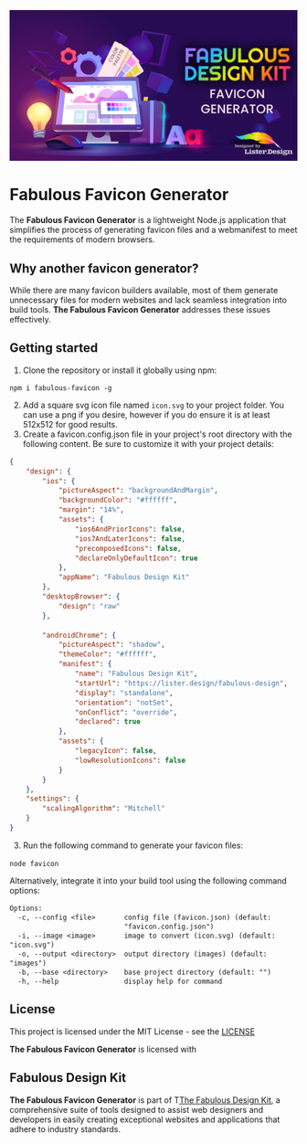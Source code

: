 ![Fabulous Favicon Generator](img/cover.png)
# Fabulous Favicon Generator

The **Fabulous Favicon Generator** is a lightweight Node.js application that simplifies the process of generating favicon files and a webmanifest to meet the requirements of modern browsers.

## Why another favicon generator?

While there are many favicon builders available, most of them generate unnecessary files for modern websites and lack seamless integration into build tools. **The Fabulous Favicon Generator** addresses these issues effectively.

## Getting started

1. Clone the repository or install it globally using npm:
```
npm i fabulous-favicon -g
```
2. Add a square svg icon file named `icon.svg` to your project folder.  You can use a png if you desire, however if you do ensure it is at least 512x512 for good results.
3. Create a favicon.config.json file in your project's root directory with the following content. Be sure to customize it with your project details:

```json
{
	"design": {
		"ios": {
			"pictureAspect": "backgroundAndMargin",
			"backgroundColor": "#ffffff",
			"margin": "14%",
			"assets": {
				"ios6AndPriorIcons": false,
				"ios7AndLaterIcons": false,
				"precomposedIcons": false,
				"declareOnlyDefaultIcon": true
			},
			"appName": "Fabulous Design Kit"
		},
		"desktopBrowser": {
			"design": "raw"
		},
		
		"androidChrome": {
			"pictureAspect": "shadow",
			"themeColor": "#ffffff",
			"manifest": {
				"name": "Fabulous Design Kit",
				"startUrl": "https://lister.design/fabulous-design",
				"display": "standalone",
				"orientation": "notSet",
				"onConflict": "override",
				"declared": true
			},
			"assets": {
				"legacyIcon": false,
				"lowResolutionIcons": false
			}
		}
	},
	"settings": {
		"scalingAlgorithm": "Mitchell"
	}
}
```
3. Run the following command to generate your favicon files:

```node favicon``` 

Alternatively, integrate it into your build tool using the following command options:
```
Options:
  -c, --config <file>       config file (favicon.json) (default:
                            "favicon.config.json")
  -i, --image <image>       image to convert (icon.svg) (default: "icon.svg")
  -o, --output <directory>  output directory (images) (default: "images")
  -b, --base <directory>    base project directory (default: "")
  -h, --help                display help for command
```
## License

This project is licensed under the MIT License - see the [LICENSE](LICENSE)

**The Fabulous Favicon Generator** is licensed with
## Fabulous Design Kit
**The Fabulous Favicon Generator**  is part of T[The Fabulous Design Kit](https://lister.design/fabulous-design), a comprehensive suite of tools designed to assist web designers and developers in easily creating exceptional websites and applications that adhere to industry standards.
